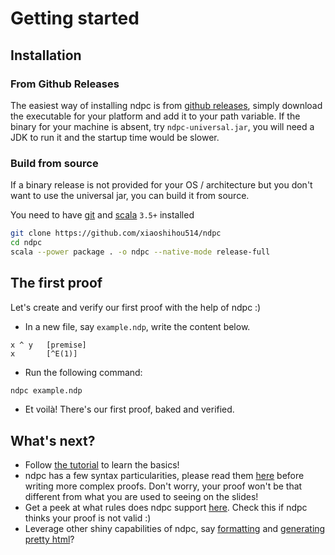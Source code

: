 # Getting started

## Installation

### From Github Releases

The easiest way of installing ndpc is from [github releases](https://github.com/xiaoshihou514/ndpc/releases), simply download the executable for your platform and add it to your path variable. If the binary for your machine is absent, try `ndpc-universal.jar`, you will need a JDK to run it and the startup time would be slower.

### Build from source

If a binary release is not provided for your OS / architecture but you don't want to use the universal jar, you can build it from source.

You need to have [git](https://git-scm.com/) and [scala](https://scala-lang.org) `3.5+` installed

```bash
git clone https://github.com/xiaoshihou514/ndpc
cd ndpc
scala --power package . -o ndpc --native-mode release-full
```

## The first proof

Let's create and verify our first proof with the help of ndpc :)

- In a new file, say `example.ndp`, write the content below.

```
x ^ y   [premise]
x       [^E(1)]
```

- Run the following command:

```bash
ndpc example.ndp
```

- Et voilà! There's our first proof, baked and verified.

## What's next?

- Follow [the tutorial](/ndpc/tutorial) to learn the basics!
- ndpc has a few syntax particularities, please read them [here](/ndpc/syntax-gotchas) before writing more complex proofs. Don't worry, your proof won't be that different from what you are used to seeing on the slides!
- Get a peek at what rules does ndpc support [here](/ndpc/rules). Check this if ndpc thinks your proof is not valid :)
- Leverage other shiny capabilities of ndpc, say [formatting](/ndpc/toolchain) and [generating pretty html](/ndpc/toolchain)?
